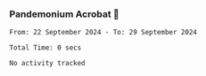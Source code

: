 ### Pandemonium Acrobat 🤸

<!--START_SECTION:waka-->

```all_time
From: 22 September 2024 - To: 29 September 2024

Total Time: 0 secs

No activity tracked
```

<!--END_SECTION:waka-->
